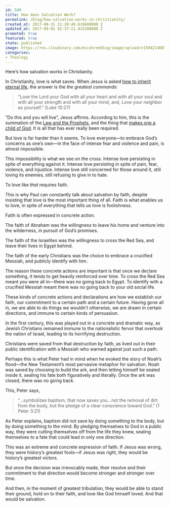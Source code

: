 ```yaml
---
id: 549
title: How does Salvation Work?
permalink: /blog/how-salvation-works-in-christianity/
created_at: 2017-08-31 21:20:49.616688000 Z
updated_at: 2017-09-01 02:37:11.915208000 Z
promoted: true
featured: true
state: published
image: https://res.cloudinary.com/micahredding/image/upload/v1504214607/bdwmxnvftmuxelaxaior.jpg
categories:
- Theology
---
```

Here’s how salvation works in Christianity.

In Christianity, love is what saves. When Jesus is asked [how to inherit eternal life](https://www.biblegateway.com/passage/?search=Luke+10:25-28&version=NIV), the answer is the *the greatest commands*:

> “Love the Lord your God with all your heart and with all your soul and with all your strength and with all your mind, and, Love your neighbor as yourself.” (Luke 10:27)

“Do this and you will live”, Jesus affirms. According to him, this is the summation of the [Law and the Prophets](https://www.biblegateway.com/passage/?search=Matthew+22%3A37-40), and the thing that [makes one a child of God](https://www.biblegateway.com/passage/?search=Matthew+5:44-48). It is all that has ever really been required. 

But love is far harder than it seems. To love everyone—to embrace God’s concerns as one’s own—in the face of intense fear and violence and pain, is almost impossible.

This impossibility is what we see on the cross. Intense love persisting in spite of everything against it. Intense love persisting in spite of pain, fear, violence, and injustice. Intense love still concerned for those around it, still loving its enemies, still refusing to give in to hate.

To love like *that* requires faith.

This is why Paul can constantly talk about salvation by faith, despite insisting that love is the most important thing of all. Faith is what enables us to love, in spite of everything that tells us love is foolishness.

Faith is often expressed in concrete action.

The faith of Abraham was the willingness to leave his home and venture into the wilderness, in pursuit of God’s promises.

The faith of the Israelites was the willingness to cross the Red Sea, and leave their lives in Egypt behind.

The faith of the early Christians was the choice to embrace a crucified Messiah, and publicly identify with him.

The reason these concrete actions are important is that once we declare something, it tends to get heavily reinforced over time. To cross the Red Sea meant you were all in—there was no going back to Egypt. To identify with a crucified Messiah meant there was no going back to your old social life. 

These kinds of concrete actions and declarations are how we establish our faith, our commitment to a certain path and a certain future. Having gone all in, we are able to do things we wouldn’t otherwise, we are drawn in certain directions, and immune to certain kinds of persuasion.

In the first century, this was played out in a concrete and dramatic way, as Jewish Christians remained immune to the nationalistic fervor that overtook the nation of Israel, leading to its horrifying destruction.

Christians were saved from that destruction by faith, as lived out in their public identification with a Messiah who warned against just such a path.

Perhaps this is what Peter had in mind when he evoked the story of Noah’s flood—the New Testament’s most pervasive metaphor for salvation. Noah was saved by choosing to build the ark, and then letting himself be sealed inside it, sealing his fate both figuratively and literally. Once the ark was closed, there was no going back.

This, Peter says,

>  “…symbolizes baptism, that now saves you…not the removal of dirt from the body, but the pledge of a clear conscience toward God.” (1 Peter 3:21)

As Peter explains, baptism did not save by doing something to the body, but by doing something to the mind. By pledging themselves to God in a public way, they were cutting themselves off from the life they knew, sealing themselves to a fate that could lead in only one direction. 

This was an extreme and concrete expression of faith. If Jesus was wrong, they were history’s greatest fools—if Jesus was right, they would be history’s greatest victors.

But once the decision was irrevocably made, their resolve and their commitment to that direction would become stronger and stronger over time.

And then, in the moment of greatest tribulation, they would be able to stand their ground, hold on to their faith, and love like God himself loved. And that would be salvation.
